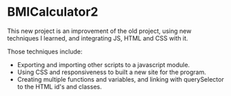# BMICalculator2
This new project is an improvement of the old project, using new techniques I learned, and integrating JS, HTML and CSS with it.

Those techniques include:
- Exporting and importing other scripts to a javascript module.
- Using CSS and responsiveness to built a new site for the program.
- Creating multiple functions and variables, and linking with querySelector to the HTML id's and classes.
